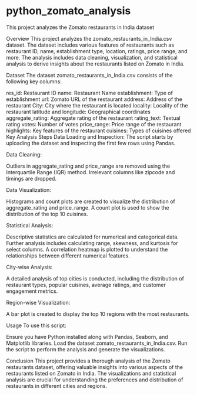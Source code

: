 # python_zomato_analysis

This project analyzes the Zomato restaurants in India dataset

Overview This project analyzes the zomato_restaurants_in_India.csv dataset. The dataset includes various features of restaurants such as restaurant ID, name, establishment type, location, ratings, price range, and more. The analysis includes data cleaning, visualization, and statistical analysis to derive insights about the restaurants listed on Zomato in India.

Dataset The dataset zomato_restaurants_in_India.csv consists of the following key columns:

res_id: Restaurant ID name: Restaurant Name establishment: Type of establishment url: Zomato URL of the restaurant address: Address of the restaurant City: City where the restaurant is located locality: Locality of the restaurant latitude and longitude: Geographical coordinates aggregate_rating: Aggregate rating of the restaurant rating_text: Textual rating votes: Number of votes price_range: Price range of the restaurant highlights: Key features of the restaurant cuisines: Types of cuisines offered Key Analysis Steps Data Loading and Inspection: The script starts by uploading the dataset and inspecting the first few rows using Pandas.

Data Cleaning:

Outliers in aggregate_rating and price_range are removed using the Interquartile Range (IQR) method. Irrelevant columns like zipcode and timings are dropped.

Data Visualization:

Histograms and count plots are created to visualize the distribution of aggregate_rating and price_range. A count plot is used to show the distribution of the top 10 cuisines.

Statistical Analysis:

Descriptive statistics are calculated for numerical and categorical data. Further analysis includes calculating range, skewness, and kurtosis for select columns. A correlation heatmap is plotted to understand the relationships between different numerical features.

City-wise Analysis:

A detailed analysis of top cities is conducted, including the distribution of restaurant types, popular cuisines, average ratings, and customer engagement metrics.

Region-wise Visualization:

A bar plot is created to display the top 10 regions with the most restaurants.

Usage To use this script:

Ensure you have Python installed along with Pandas, Seaborn, and Matplotlib libraries. Load the dataset zomato_restaurants_in_India.csv. Run the script to perform the analysis and generate the visualizations.

Conclusion This project provides a thorough analysis of the Zomato restaurants dataset, offering valuable insights into various aspects of the restaurants listed on Zomato in India. The visualizations and statistical analysis are crucial for understanding the preferences and distribution of restaurants in different cities and regions.
